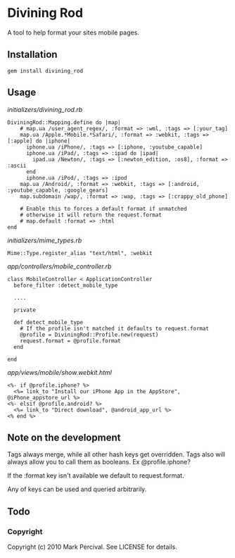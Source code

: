 # Divining Rod

A tool to help format your sites mobile pages.

## Installation

    gem install divining_rod
    
## Usage

_initializers/divining\_rod.rb_

    DiviningRod::Mapping.define do |map|
        # map.ua /user_agent_regex/, :format => :wml, :tags => [:your_tag]
        map.ua /Apple.*Mobile.*Safari/, :format => :webkit, :tags => [:apple] do |iphone|
          iphone.ua /iPhone/, :tags => [:iphone, :youtube_capable]
          iphone.ua /iPad/, :tags => :ipad do |ipad|
            ipad.ua /Newton/, :tags => [:newton_edition, :os8], :format => :ascii
          end
          iphone.ua /iPod/, :tags => :ipod
        map.ua /Android/, :format => :webkit, :tags => [:android, :youtube_capable, :google_gears]
        map.subdomain /wap/, :format => :wap, :tags => [:crappy_old_phone]
        
        # Enable this to forces a default format if unmatched
        # otherwise it will return the request.format
        # map.default :format => :html 
    end

_initializers/mime\_types.rb_
    
    Mime::Type.register_alias "text/html", :webkit
    
_app/controllers/mobile\_controller.rb_

    class MobileController < ApplicationController
      before_filter :detect_mobile_type

      ....

      private

      def detect_mobile_type
        # If the profile isn't matched it defaults to request.format
        @profile = DiviningRod::Profile.new(request)
        request.format = @profile.format
      end

    end
    
_app/views/mobile/show.webkit.html_

    <%- if @profile.iphone? %>
      <%= link_to "Install our iPhone App in the AppStore", @iPhone_appstore_url %>
    <%- elsif @profile.android? %>
      <%= link_to "Direct download", @android_app_url %>
    <% end %>

    
## Note on the development

Tags always merge, while all other hash keys get overridden. Tags also will always allow you to call them as
booleans. Ex @profile.iphone? 

If the :format key isn't available we default to request.format. 

Any of keys can be used and queried arbitrarily.

## Todo

### Copyright

Copyright (c) 2010 Mark Percival. See LICENSE for details.
